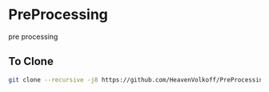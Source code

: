 # PreProcessing
pre processing

## To Clone
```bash
git clone --recursive -j8 https://github.com/HeavenVolkoff/PreProcessing.git
```
